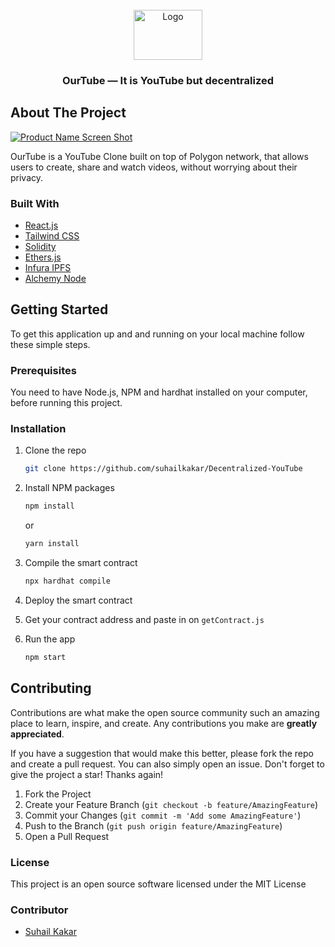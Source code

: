 

<div id="top"></div>

<!-- PROJECT LOGO -->
<br />
<div align="center">
  <a href="https://github.com/suhailkakar/Decentralized-YouTube">
    <img src="logo.png" alt="Logo" width="110" height="80">
  </a>

<h3 align="center">OurTube — It is YouTube but decentralized</h3>

</div>



<!-- ABOUT THE PROJECT -->
## About The Project

[![Product Name Screen Shot][product-screenshot]](https://twitter.com/suhailkakar)

OurTube is a YouTube Clone built on top of Polygon network, that allows users to create, share and watch videos, without worrying about their privacy.



### Built With

* [React.js](https://reactjs.org/)
* [Tailwind CSS](https://tailwindcss.com/)
* [Solidity](https://soliditylang.org/)
* [Ethers.js](https://docs.ethers.io/v5/)
* [Infura IPFS](https://infura.io/product/ipfs)
* [Alchemy Node](https://www.alchemy.com/)



<!-- GETTING STARTED -->
## Getting Started

To get this application up and and running on your local machine follow these simple steps.

### Prerequisites

You need to have Node.js, NPM and hardhat installed on your computer, before running this project. 

### Installation

1. Clone the repo
   ```sh
   git clone https://github.com/suhailkakar/Decentralized-YouTube
   ```
2. Install NPM packages
   ```sh
   npm install
   ```
   or 
   
     ```sh
   yarn install
   ```
3. Compile the smart contract 
	  ```sh
   npx hardhat compile
   ```
3. Deploy the smart contract 
4. Get your contract address and paste in on `getContract.js`
3. Run the app
	  ```sh
   npm start
   ```
  

<!-- CONTRIBUTING -->
## Contributing

Contributions are what make the open source community such an amazing place to learn, inspire, and create. Any contributions you make are **greatly appreciated**.

If you have a suggestion that would make this better, please fork the repo and create a pull request. You can also simply open an issue. 
Don't forget to give the project a star! Thanks again!

1. Fork the Project
2. Create your Feature Branch (`git checkout -b feature/AmazingFeature`)
3. Commit your Changes (`git commit -m 'Add some AmazingFeature'`)
4. Push to the Branch (`git push origin feature/AmazingFeature`)
5. Open a Pull Request


### License

This project is an open source software licensed under the MIT License

### Contributor

* [Suhail Kakar](https://twitter.com/suhailkakar)


[product-screenshot]: screenshot.png
